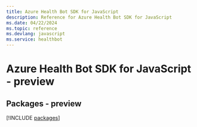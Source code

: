 ```yaml
---
title: Azure Health Bot SDK for JavaScript
description: Reference for Azure Health Bot SDK for JavaScript
ms.date: 04/22/2024
ms.topic: reference
ms.devlang: javascript
ms.service: healthbot
---
```

# Azure Health Bot SDK for JavaScript - preview
## Packages - preview
[!INCLUDE [packages](health-bot-index.md)]